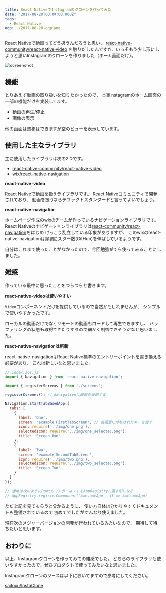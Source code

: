```yaml
---
title: React NativeでInstagramのクローンを作ってみた
date: "2017-08-20T00:00:00.000Z"
tags:
  - React Native
ogp: ./2017-08-20-ogp.png
---
```


React Nativeで動画ってどう扱うんだろうと思い、
[react-native-community/react-native-video](https://github.com/react-native-community/react-native-video)
を触りだしたんですが、いっそもう少し形にしようと思いInstagramのクローンを作りました（ホーム画面だけ）。

<img src="/images/2017-08-20-screenshot.gif" alt="screenshot" style="margin: 0 auto; display: block;" />

## **機能**

とりあえず動画の取り扱いを知りたかったので、
本家Instagramのホーム画面の一部の機能だけを実装してます。

* 動画の再生/停止
* 画像の表示

他の画面は遷移はできますが空のビューを表示しています。

## **使用した主なライブラリ**

主に使用したライブラリは次の2つです。

* [react-native-community/react-native-video](https://github.com/react-native-community/react-native-video)
* [wix/react-native-navigation](https://github.com/wix/react-native-navigation)

**react-native-video**

React Nativeで動画を扱うライブラリです。
React Nativeコミュニティで開発されており、
動画を扱うならデファクトスタンダードと言ってよいでしょう。

**react-native-navigation**

ホームページ作成のwixのチームが作っているナビゲーションライブラリです。
React Nativeのナビゲーションライブラリは[react-community/react-navigation](https://github.com/react-community/react-navigation)をはじめ
けっこう乱立している印象がありますが、
このwixのreact-native-navigationは順調にスター数(GitHub)を伸ばしているようです。

自分はこれまで使ったことがなかったので、今回勉強がてら使ってみることにしました。

## **雑感**

作っている最中に思ったことをつらつらと書きます。

**react-native-videoは使いやすい**

`Video`コンポーネントだけを提供しているので当然かもしれませんが、
シンプルで使いやすかったです。

ローカルの動画だけでなくリモートの動画もロードして再生できますし、
バッファリングの状態も取得できたりするので細かく制御できそうだなと思いました。

**react-native-navigationは斬新**

react-native-navigationはReact Native標準のエントリーポイントを書き換える必要があり、
これは新しいなと思いました。

```js
// index.ios.js
import { Navigation } from 'react-native-navigation';

import { registerScreens } from './screens';

registerScreens(); // Navigationに画面を登録する

Navigation.startTabBasedApp({
  tabs: [
    {
      label: 'One',
      screen: 'example.FirstTabScreen', // 各画面に付与されたキーを渡す
      icon: require('../img/one.png'),
      selectedIcon: require('../img/one_selected.png'),
      title: 'Screen One'
    },
    {
      label: 'Two',
      screen: 'example.SecondTabScreen',
      icon: require('../img/two.png'),
      selectedIcon: require('../img/two_selected.png'),
      title: 'Screen Two'
    }
  ]
});

// 通常は次のようにRootのコンポーネントをAppRegistryに渡す形になる
// AppRegistry.registerComponent('AwesomeApp', () => AwesomeApp)
```

ただ上記を見てもらうと分かるように、
使い方自体は分かりやすくドキュメントも整備されているので
初めてでしたがすんなり使えました。

現在次のメジャーバージョンの開発が行われているみたいなので、
期待して待ちたいと思います。

## **おわりに**

以上、Instagramクローンを作ってみての雑感でした。
どちらのライブラリも使いやすかったので、ぜひプロダクトで使ってみたいなと思いました。

Instagramクローンのソースは以下においてますので参考にしてください。

[saitoxu/InstaClone](https://github.com/saitoxu/InstaClone)
